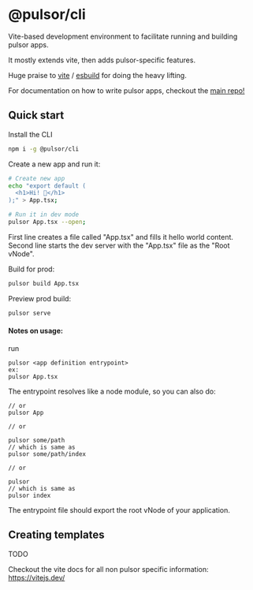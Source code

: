 # @pulsor/cli

Vite-based development environment to facilitate running and building pulsor apps.

It mostly extends vite, then adds pulsor-specific features.

Huge praise to [vite](https://vitejs.dev/) / [esbuild](https://esbuild.github.io/) for doing the heavy lifting.

For documentation on how to write pulsor apps, checkout the [main repo!](https://github.com/loteoo/pulsor)

## Quick start

Install the CLI

```bash
npm i -g @pulsor/cli
```

Create a new app and run it:

```bash
# Create new app
echo "export default (
  <h1>Hi! 👋</h1>
);" > App.tsx;

# Run it in dev mode
pulsor App.tsx --open;
```
First line creates a file called "App.tsx" and fills it hello world content.
Second line starts the dev server with the "App.tsx" file as the "Root vNode".


Build for prod:

```bash
pulsor build App.tsx
```

Preview prod build:

```bash
pulsor serve
```

#### Notes on usage:

run
```
pulsor <app definition entrypoint>
ex:
pulsor App.tsx
````

The entrypoint resolves like a node module, so you can also do:

```
// or
pulsor App

// or

pulsor some/path
// which is same as 
pulsor some/path/index

// or

pulsor
// which is same as 
pulsor index
```

The entrypoint file should export the root vNode of your application.

## Creating templates

TODO


Checkout the vite docs for all non pulsor specific information: https://vitejs.dev/
